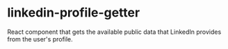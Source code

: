 # linkedin-profile-getter
React component that gets the available public data that LinkedIn provides from the user's profile.
